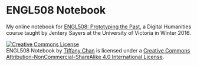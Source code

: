# ENGL508 Notebook

My online notebook for [ENGL508: Prototyping the Past](http://jentery.github.io/508/), a Digital Humanities course taught by Jentery Sayers at the University of Victoria in Winter 2016.

<a rel="license" href="http://creativecommons.org/licenses/by-nc-sa/4.0/"><img alt="Creative Commons License" style="border-width:0" src="https://i.creativecommons.org/l/by-nc-sa/4.0/88x31.png" /></a><br /><span xmlns:dct="http://purl.org/dc/terms/" property="dct:title">ENGL508 Notebook</span> by <a xmlns:cc="http://creativecommons.org/ns#" href="https://github.com/eltiffster/ENGL508Notebook" property="cc:attributionName" rel="cc:attributionURL">Tiffany Chan</a> is licensed under a <a rel="license" href="http://creativecommons.org/licenses/by-nc-sa/4.0/">Creative Commons Attribution-NonCommercial-ShareAlike 4.0 International License</a>.

